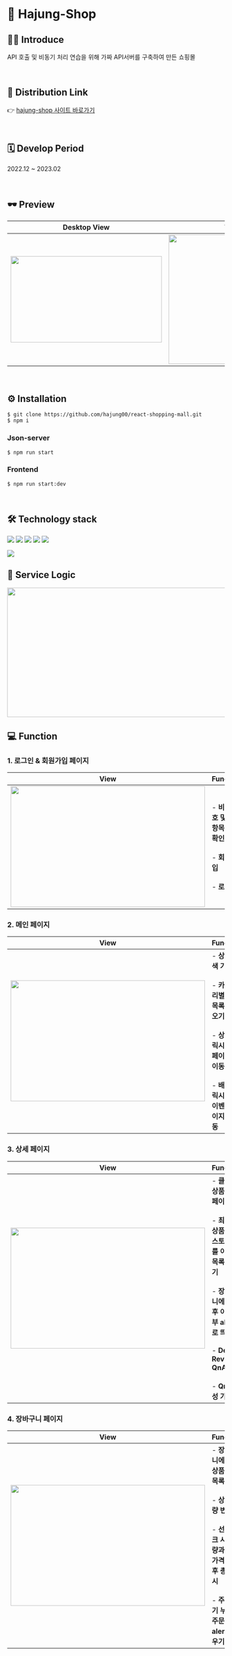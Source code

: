 # 📌 Hajung-Shop

## 👋🏻 Introduce
API 호출 및 비동기 처리 연습을 위해 가짜 API서버를 구축하여  만든 쇼핑몰

<br />

## 🚀 Distribution Link
👉 [hajung-shop 사이트 바로가기](https://hajung-shop.herokuapp.com/)

<br />

## 🗓️ Develop Period
2022.12 ~ 2023.02

<br />

## 🕶️ Preview 
|Desktop View|Tablet View|Mobile View|
|---|---|---|
|<img src="https://user-images.githubusercontent.com/66300154/219934733-c2080742-8502-47e0-bf46-3da39b0c8ea7.png" width="350" height="200"/>|<img src="https://user-images.githubusercontent.com/66300154/219934761-84c79bfe-06bd-4e1f-8d15-6e65f5a71f4d.png" width="350" height="300"/>|<img src="https://user-images.githubusercontent.com/66300154/219934798-3b1bf764-f67e-42ae-bb62-4b1111a7be25.png" width="280" height="300"/>|

<br />

## ⚙️ Installation
```
$ git clone https://github.com/hajung00/react-shopping-mall.git
$ npm i
```    
      
### Json-server
```
$ npm run start
```   
      
### Frontend
```
$ npm run start:dev
```      
<br />

## 🛠️ Technology stack

<img src="https://img.shields.io/badge/react-61DAFB?style=for-the-badge&logo=react&logoColor=black">  <img src="https://img.shields.io/badge/node.js-339933?style=for-the-badge&logo=node.js&logoColor=white">  <img src="https://img.shields.io/badge/styled-components-DB7093?style=for-the-badge&logo=styled-components&logoColor=white">    <img src="https://img.shields.io/badge/redux-999999?style=for-the-badge&logo=redux&logoColor=white">  <img src="https://img.shields.io/badge/Axios-5A29E4?style=for-the-badge&logo=Axios&logoColor=white"> 

<img src="https://img.shields.io/badge/Heroku-430098?style=for-the-badge&logo=Heroku&logoColor=white">

<br />

## 📝 Service Logic
<img src="https://user-images.githubusercontent.com/66300154/222103622-6e1fd14a-0d3f-4c6f-9a58-5fbbb4772df0.png" width='750' height='300'>

<br />

## 💻 Function
### 1. 로그인 & 회원가입 페이지
|View|Function|
|---|-----|
|<img src="https://user-images.githubusercontent.com/66300154/219935431-f675b053-ba95-492a-ba7a-f1bdb36a762b.gif" width="450" height="280"/>|- **비밀번호 및 동의항목 체크 확인** </br></br> - **회원가입** </br></br> - **로그인**|

### 2. 메인 페이지
|View|Function|
|---|---|
|<img src="https://user-images.githubusercontent.com/66300154/219935462-97ee0ce1-e3dc-4c53-a986-e8a73812e523.gif" width="450" height="280"/>|- **상품 검색 기능**</br></br>- **카테고리별 상품 목록 불러오기**</br></br>- **상품 클릭시, 상세 페이지로 이동** </br></br> - **배너 클릭시 해당 이벤트 페이지로 이동**|


### 3. 상세 페이지
|View|Function|
|---|---|
|<img src="https://user-images.githubusercontent.com/66300154/219935488-9268b8f4-7a58-4e2f-9c2d-cd8efed07b01.gif" width="450" height="280"/>| - **클릭한 상품 상세 페이지**</br></br> - **최근 본 상품 로컬스토리지를 이용해 목록 띄우기**</br></br> - **장바구니에 추가 후 이동 여부 alert로 띄우기** </br></br>- **Detail, Review, QnA**</br></br> - **QnA 작성 가능**|


### 4. 장바구니 페이지
|View|Function|
|---|---|
|<img src="https://user-images.githubusercontent.com/66300154/222093274-558e9b97-0a3a-4056-aa6e-910ea45a80b0.gif" width="450" height="280"/>|- **장바구니에 담은 상품 정보 목록**</br></br> - **상품 수량 변경**</br></br> - **선택 체크 시, 수량과 상품 가격 계산 후 총액 표시** </br></br> - **주문하기 누르면 주문 금액 alert 띄우기**|



